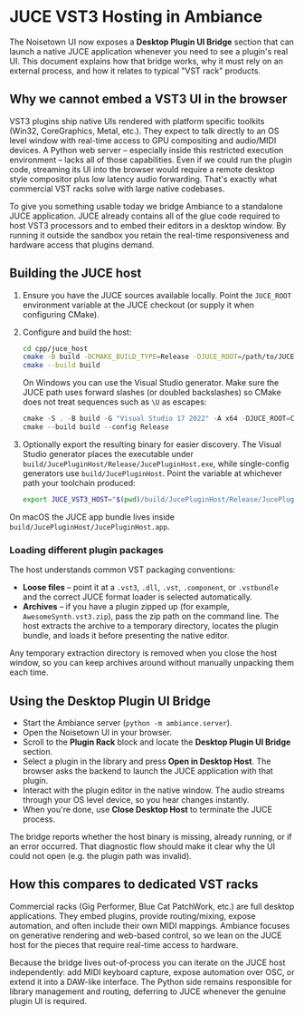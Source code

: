 # JUCE VST3 Hosting in Ambiance

The Noisetown UI now exposes a **Desktop Plugin UI Bridge** section that can
launch a native JUCE application whenever you need to see a plugin's real UI.
This document explains how that bridge works, why it must rely on an external
process, and how it relates to typical "VST rack" products.

## Why we cannot embed a VST3 UI in the browser

VST3 plugins ship native UIs rendered with platform specific toolkits (Win32,
CoreGraphics, Metal, etc.).  They expect to talk directly to an OS level window
with real-time access to GPU compositing and audio/MIDI devices.  A Python web
server – especially inside this restricted execution environment – lacks all of
those capabilities.  Even if we could run the plugin code, streaming its UI into
the browser would require a remote desktop style compositor plus low latency
audio forwarding.  That's exactly what commercial VST racks solve with large
native codebases.

To give you something usable today we bridge Ambiance to a standalone JUCE
application.  JUCE already contains all of the glue code required to host VST3
processors and to embed their editors in a desktop window.  By running it
outside the sandbox you retain the real-time responsiveness and hardware access
that plugins demand.

## Building the JUCE host

1. Ensure you have the JUCE sources available locally.  Point the
   `JUCE_ROOT` environment variable at the JUCE checkout (or supply it when
   configuring CMake).
2. Configure and build the host:

   ```bash
   cd cpp/juce_host
   cmake -B build -DCMAKE_BUILD_TYPE=Release -DJUCE_ROOT=/path/to/JUCE
   cmake --build build
   ```

   On Windows you can use the Visual Studio generator.  Make sure the JUCE path
   uses forward slashes (or doubled backslashes) so CMake does not treat
   sequences such as `\U` as escapes:

   ```powershell
   cmake -S . -B build -G "Visual Studio 17 2022" -A x64 -DJUCE_ROOT=C:/dev/JUCE-master
   cmake --build build --config Release
   ```

3. Optionally export the resulting binary for easier discovery.  The Visual
   Studio generator places the executable under
   `build/JucePluginHost/Release/JucePluginHost.exe`, while single-config
   generators use `build/JucePluginHost`.  Point the variable at whichever path
   your toolchain produced:

   ```bash
   export JUCE_VST3_HOST="$(pwd)/build/JucePluginHost/Release/JucePluginHost.exe"
   ```

On macOS the JUCE app bundle lives inside
`build/JucePluginHost/JucePluginHost.app`.

### Loading different plugin packages

The host understands common VST packaging conventions:

* **Loose files** – point it at a `.vst3`, `.dll`, `.vst`, `.component`, or
  `.vstbundle` and the correct JUCE format loader is selected automatically.
* **Archives** – if you have a plugin zipped up (for example,
  `AwesomeSynth.vst3.zip`), pass the zip path on the command line.  The host
  extracts the archive to a temporary directory, locates the plugin bundle, and
  loads it before presenting the native editor.

Any temporary extraction directory is removed when you close the host window, so
you can keep archives around without manually unpacking them each time.

## Using the Desktop Plugin UI Bridge

* Start the Ambiance server (`python -m ambiance.server`).
* Open the Noisetown UI in your browser.
* Scroll to the **Plugin Rack** block and locate the **Desktop Plugin UI
  Bridge** section.
* Select a plugin in the library and press **Open in Desktop Host**.  The
  browser asks the backend to launch the JUCE application with that plugin.
* Interact with the plugin editor in the native window.  The audio streams
  through your OS level device, so you hear changes instantly.
* When you're done, use **Close Desktop Host** to terminate the JUCE process.

The bridge reports whether the host binary is missing, already running, or if
an error occurred.  That diagnostic flow should make it clear why the UI could
not open (e.g. the plugin path was invalid).

## How this compares to dedicated VST racks

Commercial racks (Gig Performer, Blue Cat PatchWork, etc.) are full desktop
applications.  They embed plugins, provide routing/mixing, expose automation,
and often include their own MIDI mappings.  Ambiance focuses on generative
rendering and web-based control, so we lean on the JUCE host for the pieces that
require real-time access to hardware.

Because the bridge lives out-of-process you can iterate on the JUCE host
independently: add MIDI keyboard capture, expose automation over OSC, or extend
it into a DAW-like interface.  The Python side remains responsible for library
management and routing, deferring to JUCE whenever the genuine plugin UI is
required.

